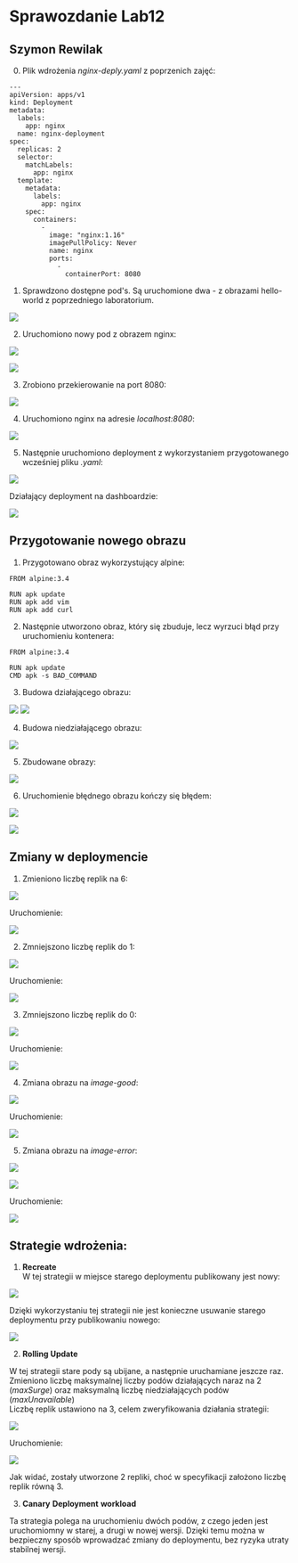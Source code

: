 # Sprawozdanie Lab12
## Szymon Rewilak

0. Plik wdrożenia *nginx-deply.yaml* z poprzenich zajęć:

```
--- 
apiVersion: apps/v1
kind: Deployment
metadata: 
  labels: 
    app: nginx
  name: nginx-deployment
spec: 
  replicas: 2
  selector: 
    matchLabels: 
      app: nginx
  template: 
    metadata: 
      labels: 
        app: nginx
    spec: 
      containers: 
        - 
          image: "nginx:1.16"
          imagePullPolicy: Never
          name: nginx
          ports: 
            - 
              containerPort: 8080

```

1. Sprawdzono dostępne pod's. Są uruchomione dwa - z obrazami hello-world z poprzedniego laboratorium.

![](screen/1-pods.png)  

2. Uruchomiono nowy pod z obrazem nginx:

![](screen/2-nginx.png)   

![](screen/3-pods.png)  

3. Zrobiono przekierowanie na port 8080:  
   
![](screen/4-nginx-run.png)    

4. Uruchomiono nginx na adresie *localhost:8080*:   

![](screen/4-nginx-run.png)    

5. Następnie uruchomiono deployment z wykorzystaniem przygotowanego wcześniej pliku *.yaml*:    

![](screen/6-yaml-deploy.png)  

Działający deployment na dashboardzie:

![](screen/7-dashboard-yaml.png)

## Przygotowanie nowego obrazu

1. Przygotowano obraz wykorzystujący alpine:
```
FROM alpine:3.4

RUN apk update
RUN apk add vim
RUN apk add curl
```

2. Następnie utworzono obraz, który się zbuduje, lecz wyrzuci błąd przy uruchomieniu kontenera:
```
FROM alpine:3.4

RUN apk update
CMD apk -s BAD_COMMAND
```
3. Budowa działającego obrazu:  

![](screen/10-docker-good.png)
![](screen/11-docker-good-2.png)  

4. Budowa niedziałającego obrazu:    

![](screen/12-docker-bad.png)  

5. Zbudowane obrazy:  

![](screen/13-docker-images.png)  

6. Uruchomienie błędnego obrazu kończy się błędem:

![](screen/21-dockerfile-bad.png)  

![](screen/20-dockerfile-bad.png)  


## Zmiany w deploymencie

1. Zmieniono liczbę replik na 6:  

![](screen/14-6-replicas.png)  

Uruchomienie:

![](screen/15-6-replicas.png)

2. Zmniejszono liczbę replik do 1:
   
![](screen/16-1-replica.png)

Uruchomienie:

![](screen/17-1-replica.png)

3. Zmniejszono liczbę replik do 0:  

![](screen/18-0-replicas.png)

Uruchomienie:

![](screen/19-0-replicas.png)

4. Zmiana obrazu na *image-good*:

![](screen/22-image-good.png)

Uruchomienie:

![](screen/23-good-image.png)


5. Zmiana obrazu na *image-error*:  
   
![](screen/)

![](screen/25-image-err.png)

Uruchomienie:

![](screen/21-dockerfile-bad.png)


## Strategie wdrożenia: 

1. **Recreate**  
W tej strategii w miejsce starego deploymentu publikowany jest nowy:

![](screen/26-recreate.png)

Dzięki wykorzystaniu tej strategii nie jest konieczne usuwanie starego deploymentu przy publikowaniu nowego:

![](screen/27-recreate.png)

2. **Rolling Update**

W tej strategii stare pody są ubijane, a następnie uruchamiane jeszcze raz.  
Zmieniono liczbę maksymalnej liczby podów działających naraz na 2 (*maxSurge*) oraz maksymalną liczbę niedziałających podów (*maxUnavailable*)  
Liczbę replik ustawiono na 3, celem zweryfikowania działania strategii:  

![](screen/28-rolling-update.png)

Uruchomienie:

![](screen/29-rolling-update.png)

Jak widać, zostały utworzone 2 repliki, choć w specyfikacji założono liczbę replik równą 3.

3. **Canary** **Deployment** **workload**

Ta strategia polega na uruchomieniu dwóch podów, z czego jeden jest uruchomiomny w starej, a drugi w nowej wersji. Dzięki temu można w bezpieczny sposób wprowadzać zmiany do deploymentu, bez ryzyka utraty stabilnej wersji.